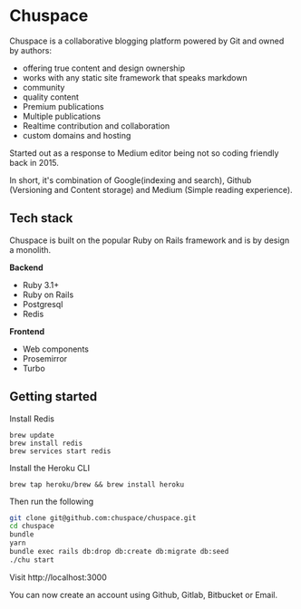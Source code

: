 # Chuspace

Chuspace is a collaborative blogging platform powered by Git and owned by authors: 

- offering true content and design ownership
- works with any static site framework that speaks markdown
- community
- quality content
- Premium publications
- Multiple publications
- Realtime contribution and collaboration
- custom domains and hosting

Started out as a response to Medium editor being not so coding friendly back in 2015. 

In short, it's combination of Google(indexing and search), Github (Versioning and Content storage) and Medium (Simple reading experience).


## Tech stack 

Chuspace is built on the popular Ruby on Rails framework and is by design a monolith. 

**Backend**

- Ruby 3.1+
- Ruby on Rails
- Postgresql 
- Redis

**Frontend**

- Web components
- Prosemirror
- Turbo


## Getting started

Install Redis
```
brew update
brew install redis
brew services start redis
```

Install the Heroku CLI
```
brew tap heroku/brew && brew install heroku
```

Then run the following
```bash
git clone git@github.com:chuspace/chuspace.git
cd chuspace
bundle
yarn
bundle exec rails db:drop db:create db:migrate db:seed
./chu start
```

Visit http://localhost:3000

You can now create an account using Github, Gitlab, Bitbucket or Email. 






